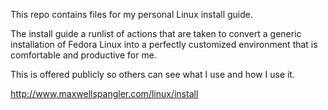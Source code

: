 This repo contains files for my personal Linux install guide.

The install guide a runlist of actions that are taken to convert a generic installation of Fedora Linux into a perfectly customized environment that is comfortable and productive for me.

This is offered publicly so others can see what I use and how I use it.

http://www.maxwellspangler.com/linux/install
